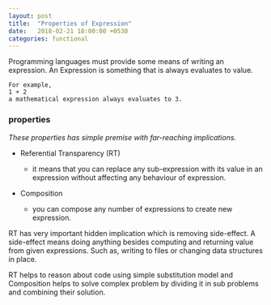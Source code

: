 ```yaml
---
layout: post
title:  "Properties of Expression"
date:   2018-02-21 18:00:00 +0530
categories: functional
---
```


Programming languages must provide some means of writing an expression.
An Expression is something that is always evaluates to value.

```
For example, 
1 + 2 
a mathematical expression always evaluates to 3.
```

### properties

_These properties has simple premise with far-reaching implications._

+ Referential Transparency (RT)
	- it means that you can replace any sub-expression with its value in an expression without affecting any behaviour of expression.
	
+ Composition
	- you can compose any number of expressions to create new expression.

RT has very important hidden implication which is removing side-effect. A side-effect means doing anything besides computing and returning value from given expressions. Such as, writing to files or changing data structures in place.

RT helps to reason about code using simple substitution model and Composition helps to solve complex problem by dividing it in sub problems and combining their solution.